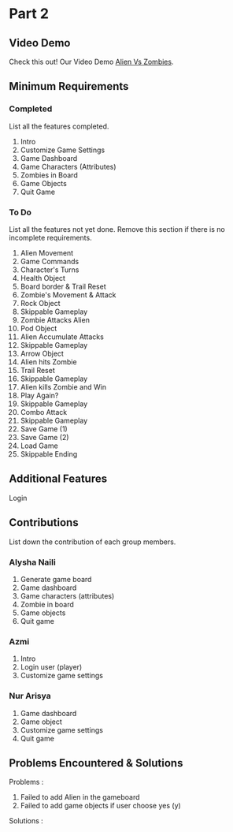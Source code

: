 # Part 2

## Video Demo

Check this out! Our Video Demo [Alien Vs Zombies]([https://youtube.com](https://youtu.be/6OpdAqhV1hs)).

## Minimum Requirements

### Completed

List all the features completed.

1. Intro
2. Customize Game Settings
3. Game Dashboard
4. Game Characters (Attributes)
5. Zombies in Board
6. Game Objects 
7.  Quit Game

### To Do

List all the features not yet done. Remove this section if there is no incomplete requirements.

1. Alien Movement
2. Game Commands
3. Character's Turns
4. Health Object
5. Board border & Trail Reset
6. Zombie's Movement & Attack
7. Rock Object
8. Skippable Gameplay
9. Zombie Attacks Alien
10. Pod Object
11. Alien Accumulate Attacks
12. Skippable Gameplay
13. Arrow Object
14. Alien hits Zombie
15. Trail Reset
16. Skippable Gameplay
17. Alien kills Zombie and Win
18. Play Again?
19. Skippable Gameplay
20. Combo Attack
21. Skippable Gameplay
22. Save Game (1)
23. Save Game (2)
24. Load Game
25. Skippable Ending

## Additional Features

Login

## Contributions

List down the contribution of each group members.

### Alysha Naili

1. Generate game board
2. Game dashboard
3. Game characters (attributes)
4. Zombie in board
5. Game objects
6. Quit game

### Azmi

1. Intro
2. Login user (player)
3. Customize game settings

### Nur Arisya

1. Game dashboard
2. Game object
3. Customize game settings
4. Quit game

## Problems Encountered & Solutions

Problems :

1. Failed to add Alien in the gameboard
2. Failed to add game objects if user choose yes (y)

Solutions :
